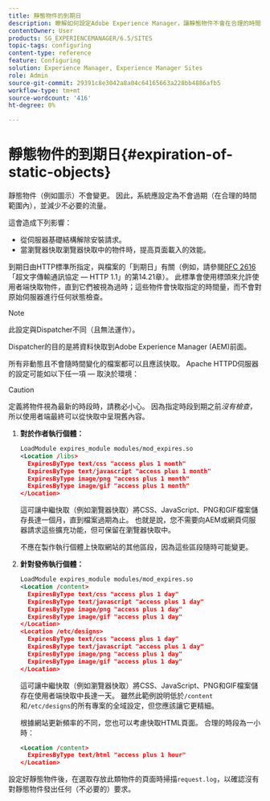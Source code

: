 ```yaml
---
title: 靜態物件的到期日
description: 瞭解如何設定Adobe Experience Manager，讓靜態物件不會在合理的時間內過期。
contentOwner: User
products: SG_EXPERIENCEMANAGER/6.5/SITES
topic-tags: configuring
content-type: reference
feature: Configuring
solution: Experience Manager, Experience Manager Sites
role: Admin
source-git-commit: 29391c8e3042a8a04c64165663a228bb4886afb5
workflow-type: tm+mt
source-wordcount: '416'
ht-degree: 0%

---
```


# 靜態物件的到期日{#expiration-of-static-objects}

靜態物件（例如圖示）不會變更。 因此，系統應設定為不會過期（在合理的時間範圍內），並減少不必要的流量。

這會造成下列影響：

* 從伺服器基礎結構解除安裝請求。
* 當瀏覽器快取瀏覽器快取中的物件時，提高頁面載入的效能。

到期日由HTTP標準所指定，與檔案的「到期日」有關（例如，請參閱[RFC 2616](https://www.ietf.org/rfc/rfc2616.txt)「超文字傳輸通訊協定 — HTTP 1.1」的第14.21章）。 此標準會使用標頭來允許使用者端快取物件，直到它們被視為過時；這些物件會快取指定的時間量，而不會對原始伺服器進行任何狀態檢查。

>[!NOTE]
>
>此設定與Dispatcher不同（且無法運作）。
>
>Dispatcher的目的是將資料快取到Adobe Experience Manager (AEM)前面。

所有非動態且不會隨時間變化的檔案都可以且應該快取。 Apache HTTPD伺服器的設定可能如以下任一項 — 取決於環境：

>[!CAUTION]
>
>定義將物件視為最新的時段時，請務必小心。 因為指定時段到期之前&#x200B;*沒有檢查*，所以使用者端最終可以從快取中呈現舊內容。

1. **對於作者執行個體：**

   ```xml
   LoadModule expires_module modules/mod_expires.so
   <Location /libs>
     ExpiresByType text/css "access plus 1 month"
     ExpiresByType text/javascript "access plus 1 month"
     ExpiresByType image/png "access plus 1 month"
     ExpiresByType image/gif "access plus 1 month"
   </Location>
   ```

   這可讓中繼快取（例如瀏覽器快取）將CSS、JavaScript、PNG和GIF檔案儲存長達一個月，直到檔案過期為止。 也就是說，您不需要向AEM或網頁伺服器請求這些擴充功能，但可保留在瀏覽器快取中。

   不應在製作執行個體上快取網站的其他區段，因為這些區段隨時可能變更。

1. **針對發佈執行個體：**

   ```xml
   LoadModule expires_module modules/mod_expires.so
   <Location /content>
     ExpiresByType text/css "access plus 1 day"
     ExpiresByType text/javascript "access plus 1 day"
     ExpiresByType image/png "access plus 1 day"
     ExpiresByType image/gif "access plus 1 day"
   </Location>
   <Location /etc/designs>
     ExpiresByType text/css "access plus 1 day"
     ExpiresByType text/javascript "access plus 1 day"
     ExpiresByType image/png "access plus 1 day"
     ExpiresByType image/gif "access plus 1 day"
   </Location>
   ```

   這可讓中繼快取（例如瀏覽器快取）將CSS、JavaScript、PNG和GIF檔案儲存在使用者端快取中長達一天。 雖然此範例說明低於`/content`和`/etc/designs`的所有專案的全域設定，但您應該讓它更精細。

   根據網站更新頻率的不同，您也可以考慮快取HTML頁面。 合理的時段為一小時：

   ```xml
   <Location /content>
     ExpiresByType text/html "access plus 1 hour"
   </Location>
   ```

設定好靜態物件後，在選取存放此類物件的頁面時掃描`request.log`，以確認沒有對靜態物件發出任何（不必要的）要求。
